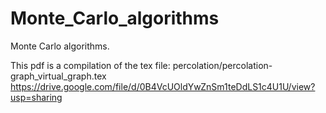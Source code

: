 Monte_Carlo_algorithms
======================
 
Monte Carlo algorithms. 



This pdf is a compilation of the tex file: percolation/percolation-graph_virtual_graph.tex 
https://drive.google.com/file/d/0B4VcUOldYwZnSm1teDdLS1c4U1U/view?usp=sharing 




